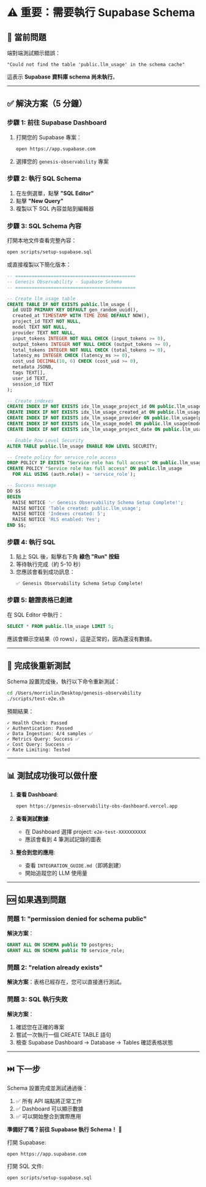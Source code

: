 # ⚠️ 重要：需要執行 Supabase Schema

## 🔴 當前問題

端對端測試顯示錯誤：
```
"Could not find the table 'public.llm_usage' in the schema cache"
```

這表示 **Supabase 資料庫 schema 尚未執行**。

---

## ✅ 解決方案（5 分鐘）

### 步驟 1: 前往 Supabase Dashboard

1. 打開您的 Supabase 專案：
   ```bash
   open https://app.supabase.com
   ```

2. 選擇您的 `genesis-observability` 專案

### 步驟 2: 執行 SQL Schema

1. 在左側選單，點擊 **"SQL Editor"**
2. 點擊 **"New Query"**
3. 複製以下 SQL 內容並貼到編輯器

### 步驟 3: SQL Schema 內容

打開本地文件查看完整內容：
```bash
open scripts/setup-supabase.sql
```

或直接複製以下簡化版本：

```sql
-- ============================================
-- Genesis Observability - Supabase Schema
-- ============================================

-- Create llm_usage table
CREATE TABLE IF NOT EXISTS public.llm_usage (
  id UUID PRIMARY KEY DEFAULT gen_random_uuid(),
  created_at TIMESTAMP WITH TIME ZONE DEFAULT NOW(),
  project_id TEXT NOT NULL,
  model TEXT NOT NULL,
  provider TEXT NOT NULL,
  input_tokens INTEGER NOT NULL CHECK (input_tokens >= 0),
  output_tokens INTEGER NOT NULL CHECK (output_tokens >= 0),
  total_tokens INTEGER NOT NULL CHECK (total_tokens >= 0),
  latency_ms INTEGER CHECK (latency_ms >= 0),
  cost_usd DECIMAL(10, 6) CHECK (cost_usd >= 0),
  metadata JSONB,
  tags TEXT[],
  user_id TEXT,
  session_id TEXT
);

-- Create indexes
CREATE INDEX IF NOT EXISTS idx_llm_usage_project_id ON public.llm_usage(project_id);
CREATE INDEX IF NOT EXISTS idx_llm_usage_created_at ON public.llm_usage(created_at DESC);
CREATE INDEX IF NOT EXISTS idx_llm_usage_provider ON public.llm_usage(provider);
CREATE INDEX IF NOT EXISTS idx_llm_usage_model ON public.llm_usage(model);
CREATE INDEX IF NOT EXISTS idx_llm_usage_project_date ON public.llm_usage(project_id, created_at DESC);

-- Enable Row Level Security
ALTER TABLE public.llm_usage ENABLE ROW LEVEL SECURITY;

-- Create policy for service_role access
DROP POLICY IF EXISTS "Service role has full access" ON public.llm_usage;
CREATE POLICY "Service role has full access" ON public.llm_usage
  FOR ALL USING (auth.role() = 'service_role');

-- Success message
DO $$
BEGIN
  RAISE NOTICE '✅ Genesis Observability Schema Setup Complete!';
  RAISE NOTICE 'Table created: public.llm_usage';
  RAISE NOTICE 'Indexes created: 5';
  RAISE NOTICE 'RLS enabled: Yes';
END $$;
```

### 步驟 4: 執行 SQL

1. 貼上 SQL 後，點擊右下角 **綠色 "Run" 按鈕**
2. 等待執行完成（約 5-10 秒）
3. 您應該會看到成功訊息：
   ```
   ✅ Genesis Observability Schema Setup Complete!
   ```

### 步驟 5: 驗證表格已創建

在 SQL Editor 中執行：
```sql
SELECT * FROM public.llm_usage LIMIT 5;
```

應該會顯示空結果（0 rows），這是正常的，因為還沒有數據。

---

## 🧪 完成後重新測試

Schema 設置完成後，執行以下命令重新測試：

```bash
cd /Users/morrislin/Desktop/genesis-observability
./scripts/test-e2e.sh
```

預期結果：
```
✓ Health Check: Passed
✓ Authentication: Passed
✓ Data Ingestion: 4/4 samples ✅
✓ Metrics Query: Success ✅
✓ Cost Query: Success ✅
✓ Rate Limiting: Tested
```

---

## 📊 測試成功後可以做什麼

1. **查看 Dashboard**:
   ```bash
   open https://genesis-observability-obs-dashboard.vercel.app
   ```

2. **查看測試數據**:
   - 在 Dashboard 選擇 project: `e2e-test-XXXXXXXXXX`
   - 應該會看到 4 筆測試記錄的圖表

3. **整合到您的應用**:
   - 查看 `INTEGRATION_GUIDE.md`（即將創建）
   - 開始追蹤您的 LLM 使用量

---

## 🆘 如果遇到問題

### 問題 1: "permission denied for schema public"

**解決方案**：
```sql
GRANT ALL ON SCHEMA public TO postgres;
GRANT ALL ON SCHEMA public TO service_role;
```

### 問題 2: "relation already exists"

**解決方案**：表格已經存在，您可以直接進行測試。

### 問題 3: SQL 執行失敗

**解決方案**：
1. 確認您在正確的專案
2. 嘗試一次執行一個 CREATE TABLE 語句
3. 檢查 Supabase Dashboard → Database → Tables 確認表格狀態

---

## ⏭️ 下一步

Schema 設置完成並測試通過後：
1. ✅ 所有 API 端點將正常工作
2. ✅ Dashboard 可以顯示數據
3. ✅ 可以開始整合到實際應用

**準備好了嗎？前往 Supabase 執行 Schema！** 🚀

打開 Supabase:
```bash
open https://app.supabase.com
```

打開 SQL 文件:
```bash
open scripts/setup-supabase.sql
```
